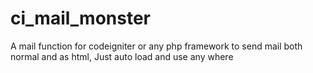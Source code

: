 # ci_mail_monster
A mail function for codeigniter or any php framework to send mail both normal and as html, Just auto load and use any where
